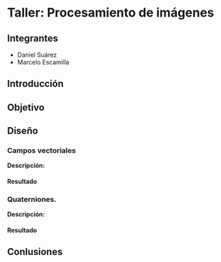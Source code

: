 # Taller: Procesamiento de imágenes 
## Integrantes
- Daniel Suárez
- Marcelo Escamilla
## Introducción

## Objetivo


## Diseño


### Campos vectoriales
**Descripción:** 

#### Resultado


### Quaterniones.
**Descripción:** 
#### Resultado



## Conlusiones


